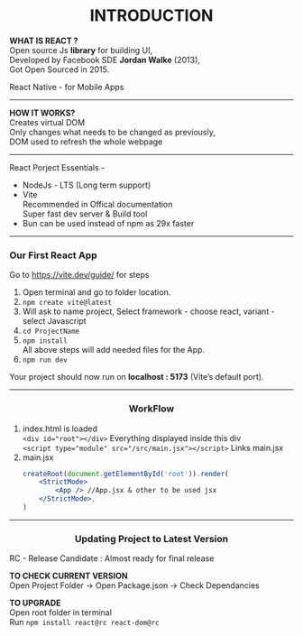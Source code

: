 # <CENTER>INTRODUCTION

**WHAT IS REACT ?**  
Open source Js **library** for building UI,  
Developed by Facebook SDE **Jordan Walke** (2013),  
Got Open Sourced in 2015.   

React Native - for Mobile Apps

---
**HOW IT WORKS?**  
Creates virtual DOM  
Only changes what needs to be changed as previously,  
DOM used to refresh the whole webpage

---
React Porject Essentials -
- NodeJs - LTS (Long term support)
- Vite  
Recommended in Offical documentation  
Super fast dev server & Build tool
- Bun can be used instead of npm as 29x faster

---
### Our First React App

   Go to https://vite.dev/guide/ for steps
1. Open terminal and go to folder location.
2. `npm create vite@latest`
3. Will ask to name project, Select framework - choose react, variant - select Javascript
4. `cd ProjectName` 
5. `npm install`  
All above steps will add needed files for the App.
1. `npm run dev`

Your project should now run on **localhost : 5173** (Vite’s default port).

---

### <center> WorkFlow
1. index.html is loaded  
`<div id="root"></div>` Everything displayed inside this div   
`<script type="module" src="/src/main.jsx"></script>`   Links main.jsx
2. main.jsx   
    ```jsx
    createRoot(document.getElementById('root')).render(
        <StrictMode>
            <App /> //App.jsx & other to be used jsx
        </StrictMode>,
    )
    ```


---
### <CENTER>Updating Project to Latest Version
RC - Release Candidate : Almost ready for final release  

**TO CHECK CURRENT VERSION**  
Open Project Folder -> Open Package.json -> Check Dependancies

**TO UPGRADE**  
Open root folder in terminal  
Run `npm install react@rc react-dom@rc` 
